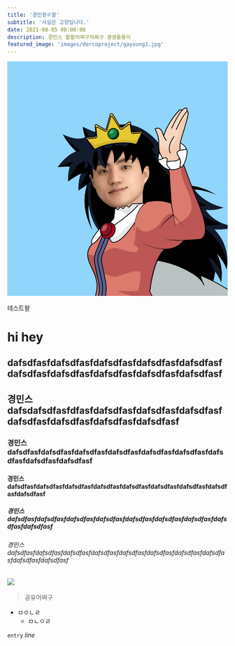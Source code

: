 ```yaml
---
title: '경민왕ㄹ왈'
subtitle: '사실은 고양입니다.'
date: 2021-08-05 00:00:00
description: 경민스 왈왈어쩌구저쩌구 킁킁돌돌이
featured_image: 'images/dorcoproject/gayoung1.jpg'
---
```


![](/images/dorcoproject/gayoung1.jpg)

테스트왈
# hi hey
## dafsdfasfdafsdfasfdafsdfasfdafsdfasfdafsdfasfdafsdfasfdafsdfasfdafsdfasfdafsdfasfdafsdfasf
## 경민스dafsdafsdfasfdfasfdafsdfasfdafsdfasfdafsdfasfdafsdfasfdafsdfasfdafsdfasfdafsdfasf
### 경민스dafsdfasfdafsdfasfdafsdfasfdafsdfasfdafsdfasfdafsdfasfdafsdfasfdafsdfasfdafsdfasf
#### 경민스dafsdfasfdafsdfasfdafsdfasfdafsdfasfdafsdfasfdafsdfasfdafsdfasfdafsdfasfdafsdfasf
##### 경민스dafsdfasfdafsdfasfdafsdfasfdafsdfasfdafsdfasfdafsdfasfdafsdfasfdafsdfasfdafsdfasf
###### 경민스dafsdfasfdafsdfasfdafsdfasfdafsdfasfdafsdfasfdafsdfasfdafsdfasfdafsdfasfdafsdfasfdafsdfasf

![](/images/dorcoproject/buildings-5655593.jpg)


>공유어쩌구

- ㅁㅇㄴㄹ
  - ㅁㄴㅇㄹ


`entry` *line*